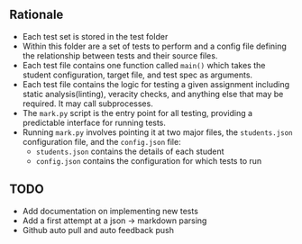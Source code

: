 ## Rationale
- Each test set is stored in the test folder
- Within this folder are a set of tests to perform and a config file defining the relationship between tests and their source files.
- Each test file contains one function called `main()` which takes the student configuration, target file, and test spec as arguments.
- Each test file contains the logic for testing a given assignment including static analysis(linting), veracity checks, and anything else that may be required. It may call subprocesses.
- The `mark.py` script is the entry point for all testing, providing a predictable interface for running tests.
- Running `mark.py` involves pointing it at two major files, the `students.json` configuration file, and the `config.json` file:
  - `students.json` contains the details of each student
  - `config.json` contains the configuration for which tests to run
  
## TODO
- Add documentation on implementing new tests
- Add a first attempt at a json -> markdown parsing
- Github auto pull and auto feedback push
